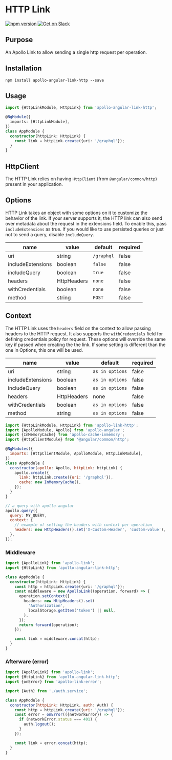 # HTTP Link

[![npm version](https://badge.fury.io/js/apollo-angular-link-http.svg)](https://badge.fury.io/js/apollo-angular-link-http)
[![Get on Slack](https://img.shields.io/badge/slack-join-orange.svg)](http://www.apollodata.com/#slack)

## Purpose

An Apollo Link to allow sending a single http request per operation.

## Installation

`npm install apollo-angular-link-http --save`

## Usage

```ts
import {HttpLinkModule, HttpLink} from 'apollo-angular-link-http';

@NgModule({
  imports: [HttpLinkModule],
})
class AppModule {
  constructor(httpLink: HttpLink) {
    const link = httpLink.create({uri: '/graphql'});
  }
}
```

## HttpClient

The HTTP Link relies on having `HttpClient` (from `@angular/common/http`)
present in your application.

## Options

HTTP Link takes an object with some options on it to customize the behavior of
the link. If your server supports it, the HTTP link can also send over metadata
about the request in the extensions field. To enable this, pass
`includeExtensions` as true. If you would like to use persisted queries or just
not to send a query, disable `includeQuery`.

| name              | value       | default    | required |
| ----------------- | ----------- | ---------- | -------- |
| uri               | string      | `/graphql` | false    |
| includeExtensions | boolean     | `false`    | false    |
| includeQuery      | boolean     | `true`     | false    |
| headers           | HttpHeaders | `none`     | false    |
| withCredentials   | boolean     | `none`     | false    |
| method            | string      | `POST`     | false    |

## Context

The HTTP Link uses the `headers` field on the context to allow passing headers
to the HTTP request. It also supports the `withCredentials` field for defining
credentials policy for request. These options will override the same key if
passed when creating the the link. If some setting is different than the one in
Options, this one will be used.

| name              | value       | default         | required |
| ----------------- | ----------- | --------------- | -------- |
| uri               | string      | `as in options` | false    |
| includeExtensions | boolean     | `as in options` | false    |
| includeQuery      | boolean     | `as in options` | false    |
| headers           | HttpHeaders | none            | false    |
| withCredentials   | boolean     | `as in options` | false    |
| method            | string      | `as in options` | false    |

```js
import {HttpLinkModule, HttpLink} from 'apollo-link-http';
import {ApolloModule, Apollo} from 'apollo-angular';
import {InMemoryCache} from 'apollo-cache-inmemory';
import {HttpClientModule} from '@angular/common/http';

@NgModules({
  imports: [HttpClientModule, ApolloModule, HttpLinkModule],
})
class AppModule {
  constructor(apollo: Apollo, httpLink: httpLink) {
    apollo.create({
      link: httpLink.create({uri: '/graphql'}),
      cache: new InMemoryCache(),
    });
  }
}

// a query with apollo-angular
apollo.query({
  query: MY_QUERY,
  context: {
    // example of setting the headers with context per operation
    headers: new HttpHeaders().set('X-Custom-Header', 'custom-value'),
  },
});
```

### Middleware

```ts
import {ApolloLink} from 'apollo-link';
import {HttpLink} from 'apollo-angular-link-http';

class AppModule {
  constructor(httpLink: HttpLink) {
    const http = httpLink.create({uri: '/graphql'});
    const middleware = new ApolloLink((operation, forward) => {
      operation.setContext({
        headers: new HttpHeaders().set(
          'Authorization',
          localStorage.getItem('token') || null,
        ),
      });
      return forward(operation);
    });

    const link = middleware.concat(http);
  }
}
```

### Afterware (error)

```js
import {ApolloLink} from 'apollo-link';
import {HttpLink} from 'apollo-angular-link-http';
import {onError} from 'apollo-link-error';

import {Auth} from './auth.service';

class AppModule {
  constructor(httpLink: HttpLink, auth: Auth) {
    const http = httpLink.create({uri: '/graphql'});
    const error = onError(({networkError}) => {
      if (networkError.status === 401) {
        auth.logout();
      }
    });

    const link = error.concat(http);
  }
}
```
